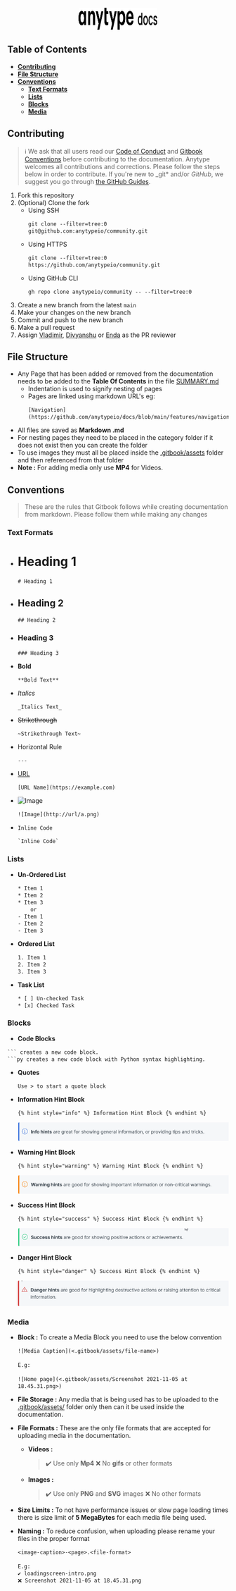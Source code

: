 <p align="center">
    <a href="https://doc.anytype.io">
        <img src="https://raw.githubusercontent.com/anytypeio/community/main/assets/anytype-docs-logo.svg" alt="Docs-Logo" width="180px" height="50px">
    </a>
</p>

## Table of Contents

- [**Contributing**](#contributing)
- [**File Structure**](#file-structure)
- [**Conventions**](#conventions)
  - [**Text Formats**](#text-formats)
  - [**Lists**](#lists)
  - [**Blocks**](#blocks)
  - [**Media**](#media)

## Contributing

> ℹ️ We ask that all users read our [Code of Conduct](https://github.com/anytypeio/community/blob/main/README.md#code-of-conduct) and [Gitbook Conventions](#conventions) before contributing to the documentation.
> Anytype welcomes all contributions and corrections. Please follow the steps below in order to contribute. If you're new to \_git\* and/or _GitHub_, we suggest you go through [the GitHub Guides](https://guides.github.com/introduction/flow/).

1. Fork this repository
2. (Optional) Clone the fork
   - Using SSH
     ```shell
     git clone --filter=tree:0 git@github.com:anytypeio/community.git
     ```
   - Using HTTPS
     ```shell
     git clone --filter=tree:0 https://github.com/anytypeio/community.git
     ```
   - Using GitHub CLI
     ```shell
     gh repo clone anytypeio/community -- --filter=tree:0
     ```
3. Create a new branch from the latest `main`
4. Make your changes on the new branch
5. Commit and push to the new branch
6. Make a pull request
7. Assign [Vladimir](https://github.com/d1eselboy), [Divyanshu](https://github.com/div3xi) or [Enda](https://github.com/endac) as the PR reviewer

## File Structure

* Any Page that has been added or removed from the documentation needs to be added to the **Table Of Contents** in the file [SUMMARY.md](https://github.com/anytypeio/docs/blob/main/SUMMARY.md)
  * Indentation is used to signify nesting of pages
  * Pages are linked using markdown URL's eg:
    ```
    [Navigation](https://github.com/anytypeio/docs/blob/main/features/navigation.md)
    ```
* All files are saved as **Markdown .md**
* For nesting pages they need to be placed in the category folder if it does not exist then you can create the folder
* To use images they must all be placed inside the [.gitbook/assets](https://github.com/anytypeio/docs/tree/main/.gitbook/assets) folder and then referenced from that folder
* **Note :** For adding media only use **MP4** for Videos.

## Conventions

> These are the rules that Gitbook follows while creating documentation from markdown. Please follow them while making any changes

### Text Formats

- # Heading 1
  ```
  # Heading 1
  ```
  
- ## Heading 2
  ```
  ## Heading 2
  ```
  
- ### Heading 3
  ```
  ### Heading 3
  ```
  
- **Bold**
  ```
  **Bold Text**
  ```
  
- *Italics*
  ```
  _Italics Text_
  ```
  
- ~~Strikethrough~~
  ```
  ~Strikethrough Text~
  ```
  
- Horizontal Rule
  ```
  ---
  ```
  
- [URL](#)
  ```
  [URL Name](https://example.com)
  ```
 
- ![Image](#)
  ```
  ![Image](http://url/a.png)
  ```
 
- `Inline Code`
  ```
  `Inline Code`
  ```
 
### Lists

- **Un-Ordered List**
  ```
  * Item 1
  * Item 2
  * Item 3
      or
  - Item 1
  - Item 2
  - Item 3
  ```

- **Ordered List**
  ```
  1. Item 1
  2. Item 2
  3. Item 3
  ```

- **Task List**
  ```
  * [ ] Un-checked Task
  * [x] Checked Task
  ```
  
### Blocks

- **Code Blocks**
```
``` creates a new code block.
```py creates a new code block with Python syntax highlighting.
```

- **Quotes**
  ```
  Use > to start a quote block
  ```

- **Information Hint Block**
  ```
  {% hint style="info" %} Information Hint Block {% endhint %}
  ```
  <p align="left">
    <a href="https://doc.anytype.io">
        <img src="https://raw.githubusercontent.com/anytypeio/community/main/assets/info-hints-block.png" alt="info-hints">
    </a>
  </p>
  
- **Warning Hint Block**
  ```
  {% hint style="warning" %} Warning Hint Block {% endhint %}
  ```
    <p align="left">
    <a href="https://doc.anytype.io">
        <img src="https://raw.githubusercontent.com/anytypeio/community/main/assets/warning-hints-block.png" alt="warning-hints">
    </a>
  </p>
  
- **Success Hint Block**
  ```
  {% hint style="success" %} Success Hint Block {% endhint %}
  ```
    <p align="left">
    <a href="https://doc.anytype.io">
        <img src="https://raw.githubusercontent.com/anytypeio/community/main/assets/success-hints-block.png" alt="success-hints">
    </a>
  </p>
  
- **Danger Hint Block**
  ```
  {% hint style="danger" %} Success Hint Block {% endhint %}
  ```
    <p align="left">
    <a href="https://doc.anytype.io">
        <img src="https://raw.githubusercontent.com/anytypeio/community/main/assets/danger-hint-block.png" alt="danger-hints">
    </a>
  </p>

### Media

- **Block :** To create a Media Block you need to use the below convention
  ```
  ![Media Caption](<.gitbook/assets/file-name>)
  
  E.g:
  
  ![Home page](<.gitbook/assets/Screenshot 2021-11-05 at 18.45.31.png>)
  ```

- **File Storage :** Any media that is being used has to be uploaded to the [.gitbook/assets/](https://github.com/anytypeio/docs/tree/main/.gitbook/assets) folder only then can it be used inside the documentation.

- **File Formats :** These are the only file formats that are accepted for uploading media in the documentation.
    - **Videos :**
    
      > ✔️ Use only **Mp4**
      > ❌ No **gifs** or other formats
      
    - **Images :**
      
      > ✔️ Use only **PNG** and **SVG** images
      > ❌ No other formats

- **Size Limits :**  To not have performance issues or slow page loading times there is size limit of **5 MegaBytes** for each media file being used.

- **Naming :** To reduce confusion, when uploading please rename your files in the proper format
  ```
  <image-caption>-<page>.<file-format>
  
  E.g:
  ✔️ loadingscreen-intro.png
  ❌ Screenshot 2021-11-05 at 18.45.31.png

